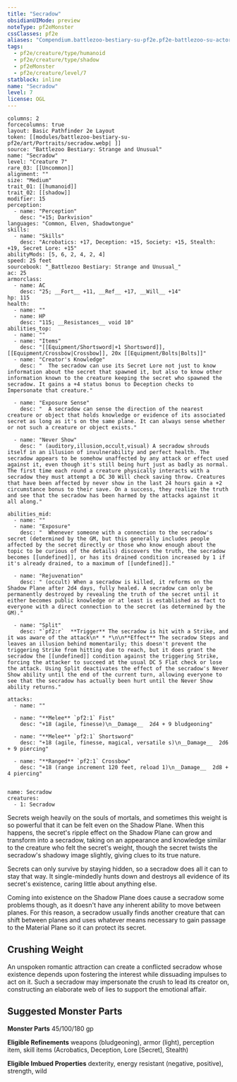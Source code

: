 ```yaml
---
title: "Secradow"
obsidianUIMode: preview
noteType: pf2eMonster
cssClasses: pf2e
aliases: "Compendium.battlezoo-bestiary-su-pf2e.pf2e-battlezoo-su-actors.Actor.FidxIUv1SD1Iy3zT" 
tags:
  - pf2e/creature/type/humanoid
  - pf2e/creature/type/shadow
  - pf2eMonster
  - pf2e/creature/level/7
statblock: inline
name: "Secradow"
level: 7
license: OGL
---
```


```statblock
columns: 2
forcecolumns: true
layout: Basic Pathfinder 2e Layout
token: [[modules/battlezoo-bestiary-su-pf2e/art/Portraits/secradow.webp| ]]
source: "Battlezoo Bestiary: Strange and Unusual"
name: "Secradow"
level: "Creature 7"
rare_03: [[Uncommon]]
alignment: ""
size: "Medium"
trait_01: [[humanoid]]
trait_02: [[shadow]]
modifier: 15
perception:
  - name: "Perception"
    desc: "+15; Darkvision"
languages: "Common, Elven, Shadowtongue"
skills:
  - name: "Skills"
    desc: "Acrobatics: +17, Deception: +15, Society: +15, Stealth: +19, Secret Lore: +15"
abilityMods: [5, 6, 2, 4, 2, 4]
speed: 25 feet
sourcebook: "_Battlezoo Bestiary: Strange and Unusual_"
ac: 25
armorclass:
  - name: AC
    desc: "25; __Fort__ +11, __Ref__ +17, __Will__ +14"
hp: 115
health:
  - name: ""
  - name: HP
    desc: "115; __Resistances__ void 10"
abilities_top:
  - name: ""
  - name: "Items"
    desc: "[[Equipment/Shortsword|+1 Shortsword]], [[Equipment/Crossbow|Crossbow]], 20x [[Equipment/Bolts|Bolts]]"
  - name: "Creator's Knowledge"
    desc: "  The secradow can use its Secret Lore not just to know information about the secret that spawned it, but also to know other information known to the creature keeping the secret who spawned the secradow. It gains a +4 status bonus to Deception checks to Impersonate that creature."

  - name: "Exposure Sense"
    desc: "  A secradow can sense the direction of the nearest creature or object that holds knowledge or evidence of its associated secret as long as it's on the same plane. It can always sense whether or not such a creature or object exists."

  - name: "Never Show"
    desc: " (auditory,illusion,occult,visual) A secradow shrouds itself in an illusion of invulnerability and perfect health. The secradow appears to be somehow unaffected by any attack or effect used against it, even though it's still being hurt just as badly as normal. The first time each round a creature physically interacts with a secradow they must attempt a DC 30 Will check saving throw. Creatures that have been affected by never show in the last 24 hours gain a +2 circumstance bonus to their save. On a success, they realize the truth and see that the secradow has been harmed by the attacks against it all along."

abilities_mid:
  - name: ""
  - name: "Exposure"
    desc: "  Whenever someone with a connection to the secradow's secret (determined by the GM, but this generally includes people affected by the secret directly or those who know enough about the topic to be curious of the details) discovers the truth, the secradow becomes [[undefined]], or has its drained condition increased by 1 if it's already drained, to a maximum of [[undefined]]."

  - name: "Rejuvenation"
    desc: " (occult) When a secradow is killed, it reforms on the Shadow Plane after 2d4 days, fully healed. A secradow can only be permanently destroyed by revealing the truth of the secret until it either becomes public knowledge or at least is established as fact to everyone with a direct connection to the secret (as determined by the GM)."

  - name: "Split"
    desc: "`pf2:r`  **Trigger** The secradow is hit with a Strike, and it was aware of the attack\n* * *\n\n**Effect** The secradow Steps and leaves an illusion behind momentarily; this doesn't prevent the triggering Strike from hitting due to reach, but it does grant the secradow the [[undefined]] condition against the triggering Strike, forcing the attacker to succeed at the usual DC 5 Flat check or lose the attack. Using Split deactivates the effect of the secradow's Never Show ability until the end of the current turn, allowing everyone to see that the secradow has actually been hurt until the Never Show ability returns."

attacks:
  - name: ""

  - name: "**Melee** `pf2:1` Fist"
    desc: "+18 (agile, finesse)\n__Damage__  2d4 + 9 bludgeoning"

  - name: "**Melee** `pf2:1` Shortsword"
    desc: "+18 (agile, finesse, magical, versatile s)\n__Damage__  2d6 + 9 piercing"

  - name: "**Ranged** `pf2:1` Crossbow"
    desc: "+18 (range increment 120 feet, reload 1)\n__Damage__  2d8 + 4 piercing"
 
```

```encounter-table
name: Secradow
creatures:
  - 1: Secradow
```



Secrets weigh heavily on the souls of mortals, and sometimes this weight is so powerful that it can be felt even on the Shadow Plane. When this happens, the secret's ripple effect on the Shadow Plane can grow and transform into a secradow, taking on an appearance and knowledge similar to the creature who felt the secret's weight, though the secret twists the secradow's shadowy image slightly, giving clues to its true nature.

Secrets can only survive by staying hidden, so a secradow does all it can to stay that way. It single-mindedly hunts down and destroys all evidence of its secret's existence, caring little about anything else.

Coming into existence on the Shadow Plane does cause a secradow some problems though, as it doesn't have any inherent ability to move between planes. For this reason, a secradow usually finds another creature that can shift between planes and uses whatever means necessary to gain passage to the Material Plane so it can protect its secret.

## Crushing Weight

An unspoken romantic attraction can create a conflicted secradow whose existence depends upon fostering the interest while dissuading impulses to act on it. Such a secradow may impersonate the crush to lead its creator on, constructing an elaborate web of lies to support the emotional affair.

## Suggested Monster Parts

**Monster Parts** 45/100/180 gp

**Eligible Refinements** weapons (bludgeoning), armor (light), perception item, skill items (Acrobatics, Deception, Lore \[Secret\], Stealth)

**Eligible Imbued Properties** dexterity, energy resistant (negative, positive), strength, wild
